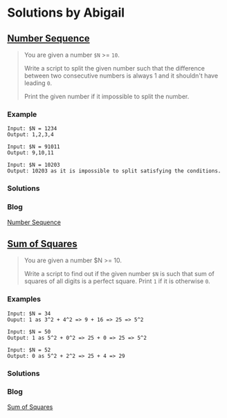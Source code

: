 # Solutions by Abigail
## [Number Sequence](https://perlweeklychallenge.org/blog/perl-weekly-challenge-116/#TASK1)

> You are given a number `$N` >= `10`.
> 
> Write a script to split the given number such that the difference
> between two consecutive numbers is always 1 and it shouldn't have
> leading `0`.
> 
> Print the given number if it impossible to split the number.

### Example
~~~~
Input: $N = 1234
Output: 1,2,3,4

Input: $N = 91011
Output: 9,10,11

Input: $N = 10203
Output: 10203 as it is impossible to split satisfying the conditions.
~~~~

### Solutions

### Blog
[Number Sequence](https://abigail.github.io/HTML/Perl-Weekly-Challenge/week-116-1.html)

## [Sum of Squares](https://perlweeklychallenge.org/blog/perl-weekly-challenge-115/#TASK2)

> You are given a number $N >= 10.
>
> Write a script to find out if the given number `$N` is such that
> sum of squares of all digits is a perfect square.
> Print `1` if it is otherwise `0`.

### Examples
~~~~
Input: $N = 34
Ouput: 1 as 3^2 + 4^2 => 9 + 16 => 25 => 5^2

Input: $N = 50
Output: 1 as 5^2 + 0^2 => 25 + 0 => 25 => 5^2

Input: $N = 52
Output: 0 as 5^2 + 2^2 => 25 + 4 => 29
~~~~

### Solutions

### Blog
[Sum of Squares](https://abigail.github.io/HTML/Perl-Weekly-Challenge/week-116-2.html)
